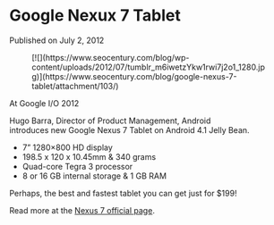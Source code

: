 # Google Nexux 7 Tablet

Published on July 2, 2012

<div class="gallery galleryid-102 gallery-columns-3 gallery-size-thumbnail" id="gallery-8"><figure class="gallery-item"><div class="gallery-icon "> [![](https://www.seocentury.com/blog/wp-content/uploads/2012/07/tumblr_m6iwetzYkw1rwi7j2o1_1280.jpg)](https://www.seocentury.com/blog/google-nexus-7-tablet/attachment/103/) </div></figure> </div>At Google I/O 2012

Hugo Barra, Director of Product Management, Android  
introduces new Google Nexus 7 Tablet on Android 4.1 Jelly Bean.

- 7” 1280×800 HD display
- <span>198.5 x 120 x 10.45mm & </span><span>340 grams</span>
- <span>Quad-core Tegra 3 processor</span>
- <span>8 or 16 GB internal storage & 1 GB RAM</span>

Perhaps, the best and fastest tablet you can get just for $199!

Read more at the [Nexus 7 official page](http://www.google.com/nexus/#/7 "Google Nexus 7").
	